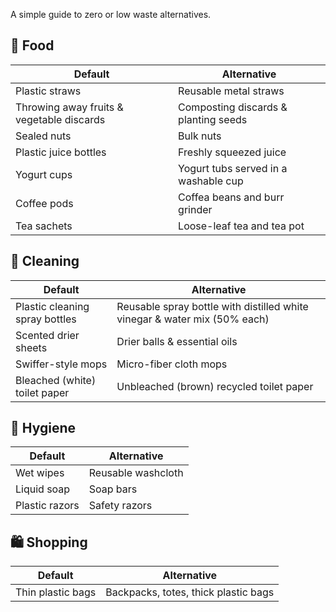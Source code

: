 A simple guide to zero or low waste alternatives.

## 🍎 Food 

| Default | Alternative |
| --- | --- | 
| Plastic straws | Reusable metal straws |
| Throwing away fruits & vegetable discards | Composting discards & planting seeds |
| Sealed nuts | Bulk nuts |
| Plastic juice bottles | Freshly squeezed juice |
| Yogurt cups | Yogurt tubs served in a washable cup |
| Coffee pods | Coffea beans and burr grinder |
| Tea sachets | Loose-leaf tea and tea pot |

## 🧽 Cleaning

| Default | Alternative | 
| --- | --- |
| Plastic cleaning spray bottles | Reusable spray bottle with distilled white vinegar & water mix (50% each) |
| Scented drier sheets | Drier balls & essential oils |
| Swiffer-style mops | Micro-fiber cloth mops |
| Bleached (white) toilet paper | Unbleached (brown) recycled toilet paper | 

## 🚿 Hygiene

| Default | Alternative | 
| --- | --- |
| Wet wipes | Reusable washcloth |
| Liquid soap | Soap bars |
| Plastic razors | Safety razors |

## 🛍 Shopping 

| Default | Alternative | 
| --- | --- |
| Thin plastic bags | Backpacks, totes, thick plastic bags |
